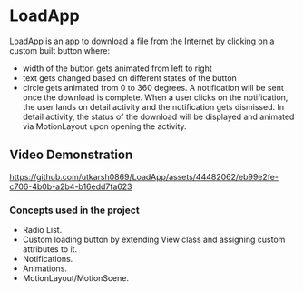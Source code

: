 # LoadApp
LoadApp is an app to download a file from the Internet by clicking on a custom built button where:
 * width of the button gets animated from left to right
 * text gets changed based on different states of the button
 * circle gets animated from 0 to 360 degrees.
A notification will be sent once the download is complete. When a user clicks on the notification, the user lands on detail activity and the notification gets dismissed. In detail activity, the status of the download will be displayed and animated via MotionLayout upon opening the activity.

## Video Demonstration

https://github.com/utkarsh0869/LoadApp/assets/44482062/eb99e2fe-c706-4b0b-a2b4-b16edd7fa623

### Concepts used in the project
* Radio List.
* Custom loading button by extending View class and assigning custom attributes to it.
* Notifications.
* Animations.
* MotionLayout/MotionScene.

